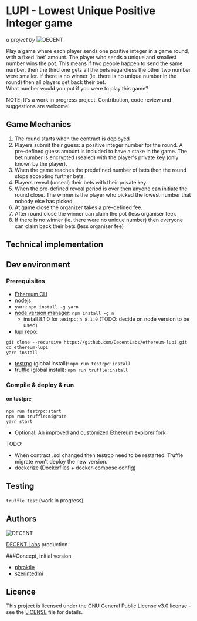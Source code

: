 # LUPI - Lowest Unique Positive Integer game

_a project by_ ![DECENT](http://www.decent.org/images/logo-voronoi_120x33.png)

Play a game where each player sends one positive integer in a game round, with a fixed 'bet' amount. The player who sends a unique and smallest number wins the pot. This means if two people happen to send the same number, then the third one gets all the bets regardless the other two number were smaller.
If there is no winner (ie. there is no unique number in the round) then all players get back their bet.  
What number would you put if you were to play this game?

NOTE: It's a work in progress project. Contribution, code review and suggestions are welcome!

## Game Mechanics
1. The round starts when the contract is deployed
1. Players submit their guess: a positive integer number for the round. A pre-defined guess amount is included to have a stake in the game. The bet number is encrypted (sealed) with the player's private key (only known by the player).
1. When the game reaches the predefined number of bets then the round stops accepting further bets.
1. Players reveal (unseal) their bets with their private key.
1. When the pre-defined reveal period is over then anyone can initiate the round close. The winner is the player who picked the lowest number that nobody else has picked.
1. At game close the organizer takes a pre-defined fee.
1. After round close the winner can claim the pot (less organiser fee).
1. If there is no winner (ie. there were no unique number) then everyone can claim back their bets (less organiser fee)

## Technical implementation
<TODO>

## Dev environment
### Prerequisites
* [Ethereum CLI](https://www.ethereum.org/cli)
* [nodejs](https://nodejs.org/en/download/)
* yarn: `npm install -g yarn`
* [node version manager](https://github.com/tj/n): `npm install -g n`
  * install 8.1.0 for testrpc:  `n 8.1.0` (TODO: decide on node version to be used)
* [lupi repo](https://github.com/DecentLabs/ethereum-lupi):
```
git clone --recursive https://github.com/DecentLabs/ethereum-lupi.git
cd ethereum-lupi
yarn install
```
* [testrpc](https://github.com/ethereumjs/testrpc) (global install): `npm run testrpc:install`
* [truffle](http://truffleframework.com/docs/getting_started/installation) (global install): `npm run truffle:install`

### Compile & deploy & run
#### on testprc
```
npm run testrpc:start
npm run truffle:migrate
yarn start
```

* Optional: An improved and customized [Ethereum explorer fork](https://github.com/szerintedmi/explorer)

TODO:
 * When contract .sol changed then testrcp need to be restarted. Truffle migrate won't deploy the new version.
 * dockerize (Dockerfiles + docker-compose config)

## Testing
`truffle test` (work in progress)

## Authors
![DECENT](http://www.decent.org/images/logo-voronoi_120x33.png)

[DECENT Labs](http://www.decent.org) production

###Concept, initial version
* [phraktle](https://github.com/phraktle)
* [szerintedmi](https://github.com/szerintedmi)

## Licence
This project is licensed under the GNU General Public License v3.0 license - see the [LICENSE](LICENSE) file for details.
